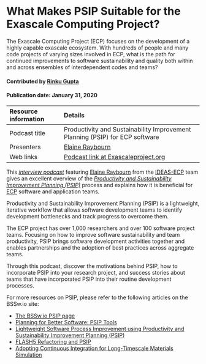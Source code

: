 # What Makes PSIP Suitable for the Exascale Computing Project?

<!-- deck text start -->
The Exascale Computing Project (ECP) focuses on the development of a highly capable exascale ecosystem. With hundreds of people and many code projects of varying sizes involved in ECP, what is the path for continued improvements to software sustainability and quality both within and across ensembles of interdependent codes and teams?
<!-- deck text end-->

#### Contributed by [Rinku Gupta](https://github.com/rinkug)
#### Publication date: January 31, 2020

Resource information | Details 
:--- | :--- 
Podcast title  | Productivity and Sustainability Improvement Planning (PSIP) for ECP software
Presenters | [Elaine Raybourn](https://github.com/elaineraybourn)
Web links | [Podcast link at Exascaleproject.org ](https://exascaleproject.org/method-enables-collaborative-software-teams-to-enhance-effectiveness-and-efficiency/)

This *[interview podcast](https://exascaleproject.org/method-enables-collaborative-software-teams-to-enhance-effectiveness-and-efficiency/ "PSIP for ECP")* featuring [Elaine Raybourn](https://github.com/elaineraybourn "Elaine Raybourn Profile") from the [IDEAS-ECP](https://ideas-productivity.org) team gives an excellent overview of the *[Productivity and Sustainability Improvement Planning (PSIP)](https://bssw.io/psip)* process and explains how it is beneficial for [ECP](https://exascaleproject.org) software and application teams.

Productivity and Sustainability Improvement Planning (PSIP) is a lightweight, iterative workflow that allows software development teams to identify development bottlenecks and track progress to overcome them. 

The ECP project has over 1,000 researchers and over 100 software project teams. Focusing on how to improve software sustainability and team productivity, PSIP brings software development activities together and enables partnerships and the adoption of best practices across aggregate teams.

Through this podcast, discover the motivations behind PSIP, how to incorporate PSIP into your research project, and success stories about teams that have incorporated PSIP into their routine development processes.


For more resources on PSIP, please refer to the following articles on the BSSw.io site:
- [The BSSw.io PSIP page](https://bssw.io/psip)
- [Planning for Better Software: PSIP Tools](https://bssw.io/items/planning-for-better-software-psip-tools)
- [Lightweight Software Process Improvement using Productivity and Sustainability Improvement Planning (PSIP)](https://bssw.io/items/lightweight-software-process-improvement-using-productivity-and-sustainability-improvement-planning-psip)
- [FLASH5 Refactoring and PSIP](https://bssw.io/blog_posts/flash5-refactoring-and-psip)
- [Adopting Continuous Integration for Long-Timescale Materials Simulation](https://bssw.io/blog_posts/adopting-continuous-integration-for-long-timescale-materials-simulation)


<!---
Publish: yes
Pinned: no
Topics: Software process improvement, strategies for more effective teams
Tags: podcast-episode
Level: 2
Prerequisites: defaults
Aggregate: none
--->

